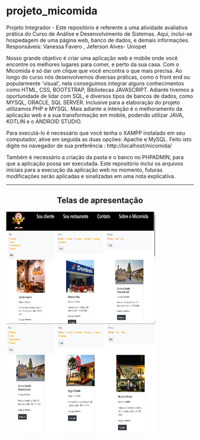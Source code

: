 # projeto_micomida

Projeto Integrador - Este repositório é referente a uma atividade avaliativa prática do Curso de Análise e Desenvolvimento de Sistemas.
Aqui, inclui-se hospedagem de uma página web, banco de dados, e demais informações.
Responsáveis: Vanessa Favero , Jeferson Alves- Uniopet

Nosso grande objetivo é criar uma aplicação web e mobile onde você encontre os melhores lugares para comer, e perto da  sua casa. Com o Micomida é só dar um clique que você encontra o que mais precisa.
Ao longo do curso nós desenvolvemos diversas práticas, como o front end ou popularmente 'visual', nela conseguimos integrar alguns conhecimentos como HTML, CSS, BOOTSTRAP, Bibliotecas JAVASCRIPT. Adiante tivemos a oportunidade de lidar com  SQL, e diversos tipos de bancos de dados, como MYSQL, ORACLE, SQL SERVER. Inclusive para a elaboração do projeto utilizamos PHP e MYSQL. Mais adiante a intenção é o melhoramento da aplicação web e a sua transformação em mobile, podendo utilizar JAVA, KOTLIN e o ANDROID STUDIO.

Para executá-lo é necessário que você tenha o XAMPP instalado em seu computador, ative em seguida as duas opções: Apache e  MySQL. Feito isto digite no navegador de sua preferência :
http://localhost/micomida/

Também é necessário a criação da pasta e o banco  no PHPADMIN, para que a aplicação possa ser executada. 
Este repositório inclui os arquivos iniciais para a execução da aplicação web no momento, futuras modificações serão aplicadas e sinalizadas em uma nota explicativa.

----------------------------------------------------------------------------------------------------------------------------------------------------------------------------------------------------------------------

<h2 align="center"> Telas de apresentação </h2>

<a href="#" target="_blank"> 
 <img src="img/1.png" width="400" height="300" align="left"/>
 <img src="img/2.png" width="400" height="300" align="left"/>
 
</a>



